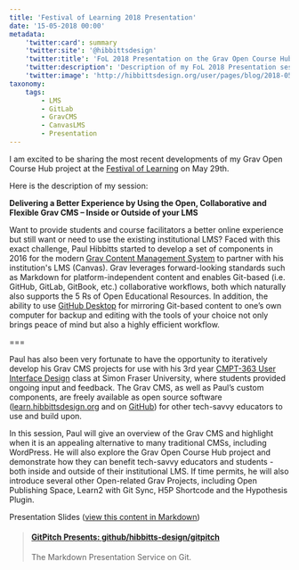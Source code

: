 ```yaml
---
title: 'Festival of Learning 2018 Presentation'
date: '15-05-2018 00:00'
metadata:
    'twitter:card': summary
    'twitter:site': '@hibbittsdesign'
    'twitter:title': 'FoL 2018 Presentation on the Grav Open Course Hub'
    'twitter:description': 'Description of my FoL 2018 Presentation session.'
    'twitter:image': 'http://hibbittsdesign.org/user/pages/blog/2018-05-15-festival-of-learning-2018/cmpt-363-canvas-course-hub.png'
taxonomy:
    tags:
        - LMS
        - GitLab
        - GravCMS
        - CanvasLMS
        - Presentation
---
```


I am excited to be sharing the most recent developments of my Grav Open Course Hub project at the [Festival of Learning](https://bccampus.ca/festival-of-learning-2018/) on May 29th.

Here is the description of my session:

**Delivering a Better Experience by Using the Open, Collaborative and Flexible Grav CMS – Inside or Outside of your LMS**

Want to provide students and course facilitators a better online experience but still want or need to use the existing institutional LMS? Faced with this exact challenge, Paul Hibbitts started to develop a set of components in 2016 for the modern [Grav Content Management System](http://getgrav.org/) to partner with his institution's LMS (Canvas). Grav leverages forward-looking standards such as Markdown for platform-independent content and enables Git-based (i.e. GitHub, GitLab, GitBook, etc.) collaborative workflows, both which naturally also supports the 5 Rs of Open Educational Resources. In addition, the ability to use [GitHub Desktop](https://desktop.github.com/) for mirroring Git-based content to one’s own computer for backup and editing with the tools of your choice not only brings peace of mind but also a highly efficient workflow.

===

Paul has also been very fortunate to have the opportunity to iteratively develop his Grav CMS projects for use with his 3rd year [CMPT-363 User Interface Design](https://canvas.sfu.ca/courses/38847) class at Simon Fraser University, where students provided ongoing input and feedback. The Grav CMS, as well as Paul’s custom components, are freely available as open source software ([learn.hibbittsdesign.org](http://learn.hibbittsdesign.org/) and on [GitHub](https://github.com/hibbitts-design/grav-skeleton-course-hub)) for other tech-savvy educators to use and build upon.

In this session, Paul will give an overview of the Grav CMS and highlight when it is an appealing alternative to many traditional CMSs, including WordPress. He will also explore the Grav Open Course Hub project and demonstrate how they can benefit tech-savvy educators and students - both inside and outside of their institutional LMS. If time permits, he will also introduce several other Open-related Grav Projects, including Open Publishing Space, Learn2 with Git Sync, H5P Shortcode and the Hypothesis Plugin.

Presentation Slides ([view this content in Markdown](https://github.com/hibbitts-design/gitpitch/blob/master/fol2018/PITCHME.md))
<blockquote class="embedly-card"><h4><a href="https://gitpitch.com/hibbitts-design/gitpitch/master?p=fol2018#/">GitPitch Presents: github/hibbitts-design/gitpitch</a></h4><p>The Markdown Presentation Service on Git.</p></blockquote>
<script async src="//cdn.embedly.com/widgets/platform.js" charset="UTF-8"></script>
